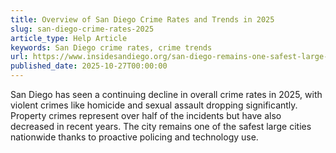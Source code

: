 ```yaml
---
title: Overview of San Diego Crime Rates and Trends in 2025
slug: san-diego-crime-rates-2025
article_type: Help Article
keywords: San Diego crime rates, crime trends
url: https://www.insidesandiego.org/san-diego-remains-one-safest-large-us-cities-crime-drops-third-straight-year
published_date: 2025-10-27T00:00:00
---
```


San Diego has seen a continuing decline in overall crime rates in 2025, with violent crimes like homicide and sexual assault dropping significantly. Property crimes represent over half of the incidents but have also decreased in recent years. The city remains one of the safest large cities nationwide thanks to proactive policing and technology use.